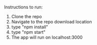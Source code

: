 Instructions to run:
1. Clone the repo
2. Navigate to the repo download location
3. type "npm install"
4. type "npm start"
5. The app will run on localhost:3000